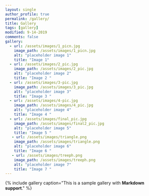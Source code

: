 ```yaml
---
layout: single
author_profile: true
permalink: /gallery/
title: Gallery
tags: [gallery]
modified: 9-14-2019
comments: false
gallery:
  - url: /assets/images/1_picn.jpg
    image_path: /assets/images/1_picn.jpg
    alt: "placeholder image 1"
    title: "Image 1"
  - url: /assets/images/2_pic.jpg
    image_path: /assets/images/2_pic.jpg
    alt: "placeholder image 2"
    title: "Image 2 "
  - url: /assets/images/3-pic.jpg
    image_path: /assets/images/3_pic.jpg
    alt: "placeholder image 3"
    title: "Image 3 "
  - url: /assets/images/4-pic.jpg
    image_path: /assets/images/4_pic.jpg
    alt: "placeholder image 4"
    title: "Image 4 "
  - url: /assets/images/final_pic.jpg
    image_path: /assets/images/final2_pic.jpg
    alt: "placeholder image 5"
    title: "Image 5 "  
   - url: /assets/images/triangle.png
    image_path: /assets/images/triangle.png
    alt: "placeholder image 6"
    title: "Image 6 "
   - url: /assets/images/treeph.png
    image_path: /assets/images/treeph.png
    alt: "placeholder image 7"
    title: "Image 7 "
---
```


{% include gallery caption="This is a sample gallery with **Markdown support**." %}

